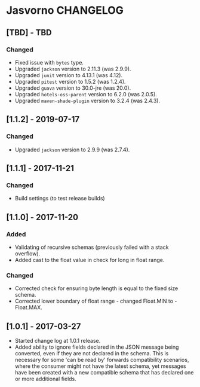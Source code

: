 # Jasvorno CHANGELOG

## [TBD] - TBD
### Changed
- Fixed issue with `bytes` type.
- Upgraded `jackson` version to 2.11.3 (was 2.9.9).
- Upgraded `junit` version to 4.13.1 (was 4.12).
- Upgraded `pitest` version to 1.5.2 (was 1.2.4).
- Upgraded `guava` version to 30.0-jre (was 20.0).
- Upgraded `hotels-oss-parent` version to 6.2.0 (was 2.0.5).
- Upgraded `maven-shade-plugin` version to 3.2.4 (was 2.4.3).

## [1.1.2] - 2019-07-17
### Changed
- Upgraded `jackson` version to 2.9.9 (was 2.7.4).

## [1.1.1] - 2017-11-21
### Changed
- Build settings (to test release builds)

## [1.1.0] - 2017-11-20
### Added
- Validating of recursive schemas (previously failed with a stack overflow). 
- Added cast to the float value in check for long in float range.

### Changed
- Corrected check for ensuring byte length is equal to the fixed size schema.
- Corrected lower boundary of float range - changed Float.MIN to -Float.MAX.

## [1.0.1] - 2017-03-27
- Started change log at 1.0.1 release.
- Added ability to ignore fields declared in the JSON message being converted, even if they are not declared in the schema. This is necessary for some 'can be read by' forwards compatibility scenarios, where the consumer might not have the latest schema, yet messages have been created with a new compatible schema that has declared one or more additional fields.
